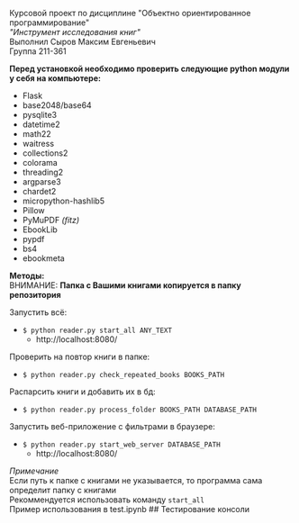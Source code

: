 Курсовой проект по дисциплине "Объектно ориентированное программирование"  
_"Инструмент исследования книг"_  
Выполнил Сыров Максим Евгеньевич  
Группа 211-361  

**Перед установкой необходимо проверить следующие python модули у себя на компьютере:**
- Flask
- base2048/base64
- pysqlite3 
- datetime2
- math22
- waitress
- collections2
- colorama
- threading2
- argparse3
- chardet2
- micropython-hashlib5
- Pillow
- PyMuPDF _(fitz)_
- EbookLib
- pypdf
- bs4
- ebookmeta

**Методы:**  
ВНИМАНИЕ: **Папка с Вашими книгами копируется в папку репозитория**  

Запустить всё:  
- `$ python reader.py start_all ANY_TEXT`
  - http://localhost:8080/

Проверить на повтор книги в папке:  
- `$ python reader.py check_repeated_books BOOKS_PATH`

Распарсить книги и добавить их в бд:  
- `$ python reader.py process_folder BOOKS_PATH DATABASE_PATH`

Запустить веб-приложение с фильтрами в браузере:  
- `$ python reader.py start_web_server DATABASE_PATH`
    - http://localhost:8080/

_Примечание_  
  Если путь к папке с книгами не указывается, то программа сама определит папку с книгами  
  Рекоммендуется использовать команду `start_all`  
Пример использования в test.ipynb ## Тестирование консоли  

